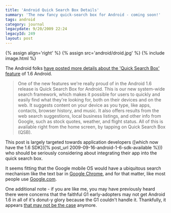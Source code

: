 ```yaml
---
title: 'Android Quick Search Box Details'
summary: 'The new fancy quick-search box for Android - coming soon!'
tags: android
category: journal
legacydate: 9/20/2009 22:24
legacyId: 249
layout: post
---
```


{% assign align='right' %}
{% assign src='android/droid.jpg' %}
{% include image.html %}

The Android folks [have posted more details about the 'Quick Search Box' feature](http://android-developers.blogspot.com/2009/09/introducing-quick-search-box-for.html) of 1.6 Android.

> One of the new features we're really proud of in the Android 1.6 release is Quick Search Box for Android. This is our new system-wide search framework, which makes it possible for users to quickly and easily find what they're looking for, both on their devices and on the web. It suggests content on your device as you type, like apps, contacts, browser history, and music. It also offers results from the web search suggestions, local business listings, and other info from Google, such as stock quotes, weather, and flight status. All of this is available right from the home screen, by tapping on Quick Search Box (QSB).

This post is largely targeted towards application developers ([which now have the 1.6 SDK]({% post_url 2009-09-16-android-1-6-sdk-available %})) who should be seriously considering about integrating their app into the quick search box.

It seems fitting that the Google mobile OS would have a ubiquitous search mechanism like the text bar in [Google Chrome](http://www.google.com/chrome), and for that matter, like most people use [Google.com](http://www.google.com).

One additional note - if you are like me, you may have previously heard there were concerns that the faithful G1 early-adopters may not get Android 1.6 in all of it's donut-y glory because the G1 couldn't handle it. Thankfully, it appears [that may not be the case](http://www.androidguys.com/2009/09/15/t-mobile-g1-to-get-donut-after-all/) anymore.